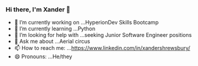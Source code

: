 ### Hi there, I'm Xander 👋


- 🔭 I’m currently working on ...HyperionDev Skills Bootcamp
- 🌱 I’m currently learning ...Python
- 🤔 I’m looking for help with ...seeking Junior Software Engineer positions
- 💬 Ask me about ...Aerial circus
- 📫 How to reach me: ...https://www.linkedin.com/in/xandershrewsbury/
- 😄 Pronouns: ...He/they

